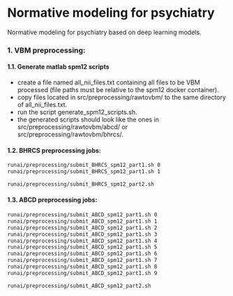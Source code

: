 # Normative modeling for psychiatry
Normative modeling for psychiatry based on deep learning models.

### 1. VBM preprocessing:

#### 1.1. Generate matlab spm12 scripts
 - create a file named all_nii_files.txt containing all files to be VBM processed (file paths must be relative to the spm12 docker container).
 - copy files located in src/preprocessing/rawtovbm/ to the same directory of all_nii_files.txt.
 - run the script generate_spm12_scripts.sh.
 - the generated scripts should look like the ones in src/preprocessing/rawtovbm/abcd/ or src/preprocessing/rawtovbm/bhrcs/.  

#### 1.2. BHRCS preprocessing jobs:
 ```bash
runai/preprocessing/submit_BHRCS_spm12_part1.sh 0
runai/preprocessing/submit_BHRCS_spm12_part1.sh 1

runai/preprocessing/submit_BHRCS_spm12_part2.sh
```

#### 1.3. ABCD preprocessing jobs:
```bash
runai/preprocessing/submit_ABCD_spm12_part1.sh 0
runai/preprocessing/submit_ABCD_spm12_part1.sh 1
runai/preprocessing/submit_ABCD_spm12_part1.sh 2
runai/preprocessing/submit_ABCD_spm12_part1.sh 3
runai/preprocessing/submit_ABCD_spm12_part1.sh 4
runai/preprocessing/submit_ABCD_spm12_part1.sh 5
runai/preprocessing/submit_ABCD_spm12_part1.sh 6
runai/preprocessing/submit_ABCD_spm12_part1.sh 7
runai/preprocessing/submit_ABCD_spm12_part1.sh 8
runai/preprocessing/submit_ABCD_spm12_part1.sh 9

runai/preprocessing/submit_ABCD_spm12_part2.sh
```
